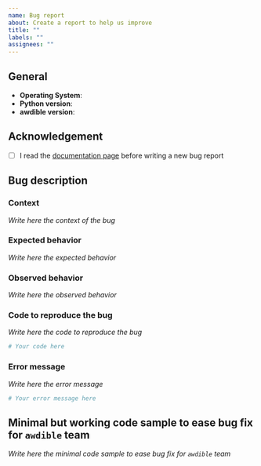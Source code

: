 ```yaml
---
name: Bug report
about: Create a report to help us improve
title: ""
labels: ""
assignees: ""
---
```


## General

- **Operating System**:
- **Python version**:
- **awdible version**:

## Acknowledgement

- [ ] I read the [documentation page](https://alexandregazagnes.github.io/awdible/)
      before writing a new bug report

## Bug description


### Context

_Write here the context of the bug_

### Expected behavior

_Write here the expected behavior_

### Observed behavior

_Write here the observed behavior_

### Code to reproduce the bug

_Write here the code to reproduce the bug_

```python
# Your code here
```

### Error message

_Write here the error message_
```bash
# Your error message here
```

## Minimal but working code sample to ease bug fix for `awdible` team

_Write here the minimal code sample to ease bug fix for `awdible` team_
